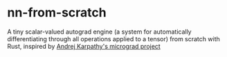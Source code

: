 # nn-from-scratch
A tiny scalar-valued autograd engine (a system for automatically differentiating through all operations applied to a tensor) from scratch with Rust, inspired by [Andrej Karpathy's micrograd project](https://github.com/karpathy/micrograd)

